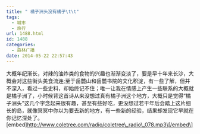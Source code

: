 ```yaml
---
title: " 橘子洲头没有橘子\t\t"
tags:
  - 城市
  - 旅行
url: 1488.html
id: 1488
categories:
  - 森林广播
date: 2014-05-22 22:57:43
---
```


大概年纪渐长，对辣的油炸类的食物的兴趣也渐渐变淡了，要是早十年来长沙，大概会对这些街头美食流连;至于岳麓山和岳麓书院的文化积淀，有一些了解，但并不深入，看过一些史料，却始终记不住；唯一让我在情感上产生一些联系的大概就是橘子洲了，小时候背这首诗从来没想过真有橘子洲这个地方，大概只是觉得“橘子洲头”这几个字念起来很有趣，甚至有些好吃，更没想过若干年后会踏上这片细长的岛，就像冥冥中你以为要去新的地方，有一些新的经验，结果却发现它早就在你记忆深处了。   \[embed\]http://www.coletree.com/radio/coletree\_radio\_078.mp3\[/embed\]